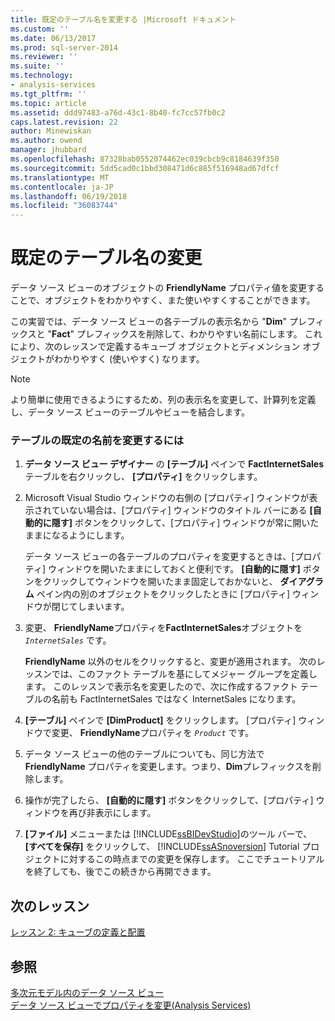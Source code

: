```yaml
---
title: 既定のテーブル名を変更する |Microsoft ドキュメント
ms.custom: ''
ms.date: 06/13/2017
ms.prod: sql-server-2014
ms.reviewer: ''
ms.suite: ''
ms.technology:
- analysis-services
ms.tgt_pltfrm: ''
ms.topic: article
ms.assetid: ddd97483-a76d-43c1-8b40-fc7cc57fb0c2
caps.latest.revision: 22
author: Minewiskan
ms.author: owend
manager: jhubbard
ms.openlocfilehash: 87328bab0552074462ec039cbcb9c8184639f350
ms.sourcegitcommit: 5dd5cad0c1bbd308471d6c885f516948ad67dfcf
ms.translationtype: MT
ms.contentlocale: ja-JP
ms.lasthandoff: 06/19/2018
ms.locfileid: "36083744"
---
```

# <a name="modifying-default-table-names"></a>既定のテーブル名の変更
  データ ソース ビューのオブジェクトの **FriendlyName** プロパティ値を変更することで、オブジェクトをわかりやすく、また使いやすくすることができます。  
  
 この実習では、データ ソース ビューの各テーブルの表示名から "**Dim**" プレフィックスと "**Fact**" プレフィックスを削除して、わかりやすい名前にします。 これにより、次のレッスンで定義するキューブ オブジェクトとディメンション オブジェクトがわかりやすく (使いやすく) なります。  
  
> [!NOTE]  
>  より簡単に使用できるようにするため、列の表示名を変更して、計算列を定義し、データ ソース ビューのテーブルやビューを結合します。  
  
### <a name="to-modify-the-default-name-of-a-table"></a>テーブルの既定の名前を変更するには  
  
1.  **データ ソース ビュー デザイナー** の **[テーブル]** ペインで **FactInternetSales** テーブルを右クリックし、 **[プロパティ]** をクリックします。  
  
2.  Microsoft Visual Studio ウィンドウの右側の [プロパティ] ウィンドウが表示されていない場合は、[プロパティ] ウィンドウのタイトル バーにある **[自動的に隠す]** ボタンをクリックして、[プロパティ] ウィンドウが常に開いたままになるようにします。  
  
     データ ソース ビューの各テーブルのプロパティを変更するときは、[プロパティ] ウィンドウを開いたままにしておくと便利です。 **[自動的に隠す]** ボタンをクリックしてウィンドウを開いたまま固定しておかないと、 **ダイアグラム** ペイン内の別のオブジェクトをクリックしたときに [プロパティ] ウィンドウが閉じてしまいます。  
  
3.  変更、 **FriendlyName**プロパティを**FactInternetSales**オブジェクトを *`InternetSales`* です。  
  
     **FriendlyName** 以外のセルをクリックすると、変更が適用されます。 次のレッスンでは、このファクト テーブルを基にしてメジャー グループを定義します。 このレッスンで表示名を変更したので、次に作成するファクト テーブルの名前も FactInternetSales ではなく InternetSales になります。  
  
4.  **[テーブル]** ペインで **[DimProduct]** をクリックします。 [プロパティ] ウィンドウで変更、 **FriendlyName**プロパティを *`Product`* です。  
  
5.  データ ソース ビューの他のテーブルについても、同じ方法で **FriendlyName** プロパティを変更します。つまり、**Dim**プレフィックスを削除します。  
  
6.  操作が完了したら、 **[自動的に隠す]** ボタンをクリックして、[プロパティ] ウィンドウを再び非表示にします。  
  
7.  **[ファイル]** メニューまたは [!INCLUDE[ssBIDevStudio](../includes/ssbidevstudio-md.md)]のツール バーで、 **[すべてを保存]** をクリックして、 [!INCLUDE[ssASnoversion](../includes/ssasnoversion-md.md)] Tutorial プロジェクトに対するこの時点までの変更を保存します。 ここでチュートリアルを終了しても、後でこの続きから再開できます。  
  
## <a name="next-lesson"></a>次のレッスン  
 [レッスン 2: キューブの定義と配置](lesson-2-defining-and-deploying-a-cube.md)  
  
## <a name="see-also"></a>参照  
 [多次元モデル内のデータ ソース ビュー](multidimensional-models/data-source-views-in-multidimensional-models.md)   
 [データ ソース ビューでプロパティを変更&#40;Analysis Services&#41;](multidimensional-models/change-properties-in-a-data-source-view-analysis-services.md)  
  
  